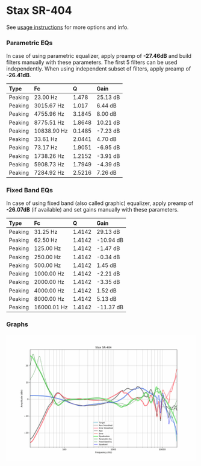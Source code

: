 # Stax SR-404
See [usage instructions](https://github.com/jaakkopasanen/AutoEq#usage) for more options and info.

### Parametric EQs
In case of using parametric equalizer, apply preamp of **-27.46dB** and build filters manually
with these parameters. The first 5 filters can be used independently.
When using independent subset of filters, apply preamp of **-26.41dB**.

| Type    | Fc          |      Q | Gain     |
|:--------|:------------|:-------|:---------|
| Peaking | 23.00 Hz    | 1.478  | 25.13 dB |
| Peaking | 3015.67 Hz  | 1.017  | 6.44 dB  |
| Peaking | 4755.96 Hz  | 3.1845 | 8.00 dB  |
| Peaking | 8775.51 Hz  | 1.8648 | 10.21 dB |
| Peaking | 10838.90 Hz | 0.1485 | -7.23 dB |
| Peaking | 33.61 Hz    | 2.0441 | 4.70 dB  |
| Peaking | 73.17 Hz    | 1.9051 | -6.95 dB |
| Peaking | 1738.26 Hz  | 1.2152 | -3.91 dB |
| Peaking | 5908.73 Hz  | 1.7949 | -4.39 dB |
| Peaking | 7284.92 Hz  | 2.5216 | 7.26 dB  |

### Fixed Band EQs
In case of using fixed band (also called graphic) equalizer, apply preamp of **-26.07dB**
(if available) and set gains manually with these parameters.

| Type    | Fc          |      Q | Gain      |
|:--------|:------------|:-------|:----------|
| Peaking | 31.25 Hz    | 1.4142 | 29.13 dB  |
| Peaking | 62.50 Hz    | 1.4142 | -10.94 dB |
| Peaking | 125.00 Hz   | 1.4142 | -1.47 dB  |
| Peaking | 250.00 Hz   | 1.4142 | -0.34 dB  |
| Peaking | 500.00 Hz   | 1.4142 | 1.45 dB   |
| Peaking | 1000.00 Hz  | 1.4142 | -2.21 dB  |
| Peaking | 2000.00 Hz  | 1.4142 | -3.35 dB  |
| Peaking | 4000.00 Hz  | 1.4142 | 1.52 dB   |
| Peaking | 8000.00 Hz  | 1.4142 | 5.13 dB   |
| Peaking | 16000.01 Hz | 1.4142 | -11.37 dB |

### Graphs
![](./Stax%20SR-404.png)